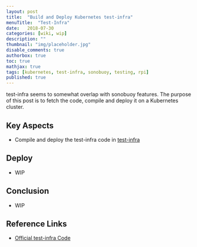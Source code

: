 ```yaml
---
layout: post
title:  "Build and Deploy Kubernetes test-infra"
menuTitle:  "Test-Infra"
date:   2018-07-30
categories: [wiki, wip]
description: ""
thumbnail: "img/placeholder.jpg"
disable_comments: true
authorbox: true
toc: true
mathjax: true
tags: [kubernetes, test-infra, sonobuoy, testing, rpi]
published: true
---
```


test-infra seems to somewhat overlap with sonobuoy features. The purpose of this post is
to fetch the code, compile and deploy it on a Kubernetes cluster.

<!--more-->

## Key Aspects

- Compile and deploy the test-infra code in [test-infra](https://github.com/jbrette/test-infra)

## Deploy

- WIP

## Conclusion

- WIP

## Reference Links

- [Official test-infra Code](https://github.com/kubernetes/test-infra)


